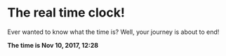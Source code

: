 # The real time clock!

Ever wanted to know what the time is? Well, your journey is about to end!

**The time is Nov 10, 2017, 12:28**
